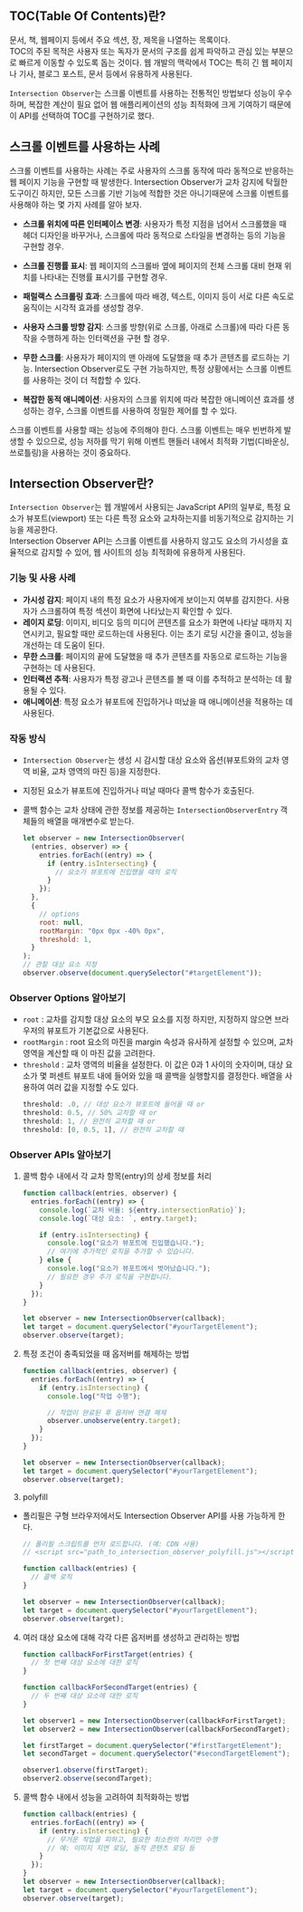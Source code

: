 ## TOC(Table Of Contents)란?

문서, 책, 웹페이지 등에서 주요 섹션, 장, 제목을 나열하는 목록이다.  
TOC의 주된 목적은 사용자 또는 독자가 문서의 구조를 쉽게 파악하고 관심 있는 부분으로 빠르게 이동할 수 있도록 돕는 것이다. 웹 개발의 맥락에서 TOC는 특히 긴 웹 페이지나 기사, 블로그 포스트, 문서 등에서 유용하게 사용된다.

`Intersection Observer`는 스크롤 이벤트를 사용하는 전통적인 방법보다 성능이 우수하며, 복잡한 계산이 필요 없어 웹 애플리케이션의 성능 최적화에 크게 기여하기 때문에 이 API를 선택하여 TOC를 구현하기로 했다.

## 스크롤 이벤트를 사용하는 사례

스크롤 이벤트를 사용하는 사례는 주로 사용자의 스크롤 동작에 따라 동적으로 반응하는 웹 페이지 기능을 구현할 때 발생한다. Intersection Observer가 교차 감지에 탁월한 도구이긴 하지만, 모든 스크롤 기반 기능에 적합한 것은 아니기때문에 스크롤 이벤트를 사용해야 하는 몇 가지 사례를 알아 보자.

- **스크롤 위치에 따른 인터페이스 변경**: 사용자가 특정 지점을 넘어서 스크롤했을 때 헤더 디자인을 바꾸거나, 스크롤에 따라 동적으로 스타일을 변경하는 등의 기능을 구현할 경우.

- **스크롤 진행률 표시**: 웹 페이지의 스크롤바 옆에 페이지의 전체 스크롤 대비 현재 위치를 나타내는 진행률 표시기를 구현할 경우.

- **패럴랙스 스크롤링 효과**: 스크롤에 따라 배경, 텍스트, 이미지 등이 서로 다른 속도로 움직이는 시각적 효과를 생성할 경우.

- **사용자 스크롤 방향 감지**: 스크롤 방향(위로 스크롤, 아래로 스크롤)에 따라 다른 동작을 수행하게 하는 인터랙션을 구현 할 경우.

- **무한 스크롤**: 사용자가 페이지의 맨 아래에 도달했을 때 추가 콘텐츠를 로드하는 기능. Intersection Observer로도 구현 가능하지만, 특정 상황에서는 스크롤 이벤트를 사용하는 것이 더 적합할 수 있다.

- **복잡한 동적 애니메이션**: 사용자의 스크롤 위치에 따라 복잡한 애니메이션 효과를 생성하는 경우, 스크롤 이벤트를 사용하여 정밀한 제어를 할 수 있다.

스크롤 이벤트를 사용할 때는 성능에 주의해야 한다. 스크롤 이벤트는 매우 빈번하게 발생할 수 있으므로, 성능 저하를 막기 위해 이벤트 핸들러 내에서 최적화 기법(디바운싱, 쓰로틀링)을 사용하는 것이 중요하다.

## Intersection Observer란?

`Intersection Observer`는 웹 개발에서 사용되는 JavaScript API의 일부로, 특정 요소가 뷰포트(viewport) 또는 다른 특정 요소와 교차하는지를 비동기적으로 감지하는 기능을 제공한다.  
Intersection Observer API는 스크롤 이벤트를 사용하지 않고도 요소의 가시성을 효율적으로 감지할 수 있어, 웹 사이트의 성능 최적화에 유용하게 사용된다.

### 기능 및 사용 사례

- **가시성 감지**: 페이지 내의 특정 요소가 사용자에게 보이는지 여부를 감지한다. 사용자가 스크롤하여 특정 섹션이 화면에 나타났는지 확인할 수 있다.
- **레이지 로딩**: 이미지, 비디오 등의 미디어 콘텐츠를 요소가 화면에 나타날 때까지 지연시키고, 필요할 때만 로드하는데 사용된다. 이는 초기 로딩 시간을 줄이고, 성능을 개선하는 데 도움이 된다.
- **무한 스크롤**: 페이지의 끝에 도달했을 때 추가 콘텐츠를 자동으로 로드하는 기능을 구현하는 데 사용된다.
- **인터랙션 추적**: 사용자가 특정 광고나 콘텐츠를 볼 때 이를 추적하고 분석하는 데 활용될 수 있다.
- **애니메이션**: 특정 요소가 뷰포트에 진입하거나 떠났을 때 애니메이션을 적용하는 데 사용된다.

### 작동 방식

- `Intersection Observer`는 생성 시 감시할 대상 요소와 옵션(뷰포트와의 교차 영역 비율, 교차 영역의 마진 등)을 지정한다.
- 지정된 요소가 뷰포트에 진입하거나 떠날 때마다 콜백 함수가 호출된다.
- 콜백 함수는 교차 상태에 관한 정보를 제공하는 `IntersectionObserverEntry` 객체들의 배열을 매개변수로 받는다.

  ```javascript
  let observer = new IntersectionObserver(
    (entries, observer) => {
      entries.forEach((entry) => {
        if (entry.isIntersecting) {
          // 요소가 뷰포트에 진입했을 때의 로직
        }
      });
    },
    {
      // options
      root: null,
      rootMargin: "0px 0px -40% 0px",
      threshold: 1,
    }
  );
  // 관찰 대상 요소 지정
  observer.observe(document.querySelector("#targetElement"));
  ```

### Observer Options 알아보기

- `root` : 교차를 감지할 대상 요소의 부모 요소를 지정 하지만, 지정하지 않으면 브라우저의 뷰포트가 기본값으로 사용된다.
- `rootMargin` : root 요소의 마진을 margin 속성과 유사하게 설정할 수 있으며, 교차 영역을 계산할 때 이 마진 값을 고려한다.
- `threshold` : 교차 영역의 비율을 설정한다. 이 값은 0과 1 사이의 숫자이며, 대상 요소가 몇 퍼센트 뷰포트 내에 들어와 있을 때 콜백을 실행할지를 결정한다. 배열을 사용하여 여러 값을 지정할 수도 있다.
  ```javascript
  threshold: .0, // 대상 요소가 뷰포트에 들어올 때 or
  threshold: 0.5, // 50% 교차할 때 or
  threshold: 1, // 완전히 교차할 때 or
  threshold: [0, 0.5, 1], // 완전히 교차할 때
  ```

### Observer APIs 알아보기

1. 콜백 함수 내에서 각 교차 항목(entry)의 상세 정보를 처리

   ```javascript
   function callback(entries, observer) {
     entries.forEach((entry) => {
       console.log(`교차 비율: ${entry.intersectionRatio}`);
       console.log(`대상 요소: `, entry.target);

       if (entry.isIntersecting) {
         console.log("요소가 뷰포트에 진입했습니다.");
         // 여기에 추가적인 로직을 추가할 수 있습니다.
       } else {
         console.log("요소가 뷰포트에서 벗어났습니다.");
         // 필요한 경우 추가 로직을 구현합니다.
       }
     });
   }

   let observer = new IntersectionObserver(callback);
   let target = document.querySelector("#yourTargetElement");
   observer.observe(target);
   ```

2. 특정 조건이 충족되었을 때 옵저버를 해제하는 방법

   ```javascript
   function callback(entries, observer) {
     entries.forEach((entry) => {
       if (entry.isIntersecting) {
         console.log("작업 수행");

         // 작업이 완료된 후 옵저버 연결 해제
         observer.unobserve(entry.target);
       }
     });
   }

   let observer = new IntersectionObserver(callback);
   let target = document.querySelector("#yourTargetElement");
   observer.observe(target);
   ```

3. polyfill

- 폴리필은 구형 브라우저에서도 Intersection Observer API를 사용 가능하게 한다.

  ```javascript
  // 폴리필 스크립트를 먼저 로드합니다. (예: CDN 사용)
  // <script src="path_to_intersection_observer_polyfill.js"></script>

  function callback(entries) {
    // 콜백 로직
  }

  let observer = new IntersectionObserver(callback);
  let target = document.querySelector("#yourTargetElement");
  observer.observe(target);
  ```

4. 여러 대상 요소에 대해 각각 다른 옵저버를 생성하고 관리하는 방법

   ```javascript
   function callbackForFirstTarget(entries) {
     // 첫 번째 대상 요소에 대한 로직
   }

   function callbackForSecondTarget(entries) {
     // 두 번째 대상 요소에 대한 로직
   }

   let observer1 = new IntersectionObserver(callbackForFirstTarget);
   let observer2 = new IntersectionObserver(callbackForSecondTarget);

   let firstTarget = document.querySelector("#firstTargetElement");
   let secondTarget = document.querySelector("#secondTargetElement");

   observer1.observe(firstTarget);
   observer2.observe(secondTarget);
   ```

5. 콜백 함수 내에서 성능을 고려하여 최적화하는 방법

   ```javascript
   function callback(entries) {
     entries.forEach((entry) => {
       if (entry.isIntersecting) {
         // 무거운 작업을 피하고, 필요한 최소한의 처리만 수행
         // 예: 이미지 지연 로딩, 동적 콘텐츠 로딩 등
       }
     });
   }
   let observer = new IntersectionObserver(callback);
   let target = document.querySelector("#yourTargetElement");
   observer.observe(target);
   ```
